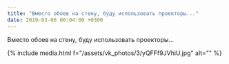 ```yaml
---
title: "Вместо обоев на стену, буду использовать проекторы..."
date: 2019-03-06 00:04:00 +0300
---
```


Вместо обоев на стену, буду использовать проекторы...

{% include media.html f="/assets/vk_photos/3/yQFFf9JVhiU.jpg" alt="" %}
